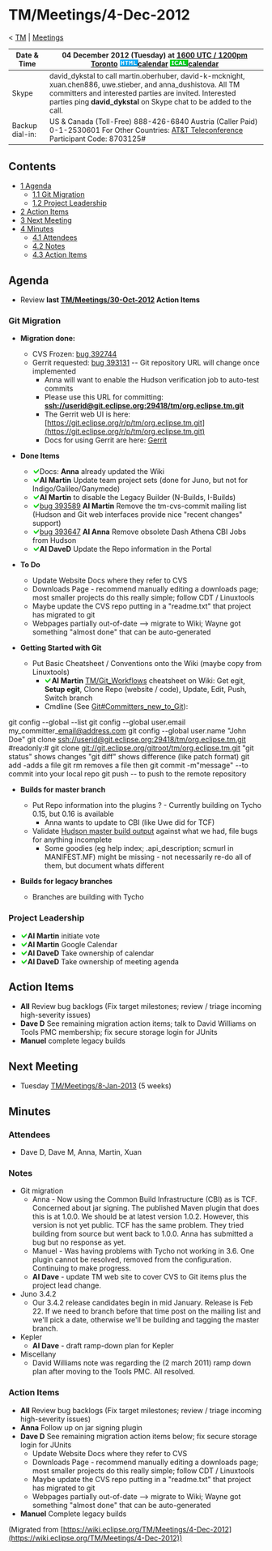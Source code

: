 

TM/Meetings/4-Dec-2012
======================

< [TM](./TM "TM")‎ | [Meetings](./Meetings "TM/Meetings")

| Date & Time | 04 December 2012 (Tuesday) at [1600 UTC / 1200pm Toronto](http://www.timeanddate.com/worldclock/fixedtime.html?month=12&day=4&year=2012&hour=16&min=00&sec=0&p1=0)   ![Html.gif](./images/Html.gif)[calendar](http://www.google.com/calendar/embed?src=vn70im36r00qeusu8nme50cils@group.calendar.google.com&ctz=Canada/Toronto) ![Ical.gif](./images/Ical.gif)[calendar](http://www.google.com/calendar/ical/vn70im36r00qeusu8nme50cils@group.calendar.google.com/public/basic.ics) |
| --- | --- |
| Skype | david\_dykstal to call martin.oberhuber, david-k-mcknight, xuan.chen886, uwe.stieber, and anna\_dushistova.  All TM committers and interested parties are invited. Interested parties ping **david_dykstal** on Skype chat to be added to the call.   |
| Backup dial-in: | US & Canada (Toll-Free) 888-426-6840   Austria (Caller Paid) 0-1-2530601   For Other Countries: [AT&T Teleconference](https://www.teleconference.att.com/servlet/glbAccess?process=1&accessCode=8703125&accessNumber=2158616239)   Participant Code: 8703125# |

  

Contents
--------

*   [1 Agenda](#Agenda)
    *   [1.1 Git Migration](#Git-Migration)
    *   [1.2 Project Leadership](#Project-Leadership)
*   [2 Action Items](#Action-Items)
*   [3 Next Meeting](#Next-Meeting)
*   [4 Minutes](#Minutes)
    *   [4.1 Attendees](#Attendees)
    *   [4.2 Notes](#Notes)
    *   [4.3 Action Items](#Action-Items-2)

Agenda
------

*   Review **last [TM/Meetings/30-Oct-2012](./TM/Meetings/30-Oct-2012 "TM/Meetings/30-Oct-2012") Action Items**

### Git Migration

*   **Migration done:**
    *   CVS Frozen: [bug 392744](https://bugs.eclipse.org/bugs/show_bug.cgi?id=392744)
    *   Gerrit requested: [bug 393131](https://bugs.eclipse.org/bugs/show_bug.cgi?id=393131) \-\- Git repository URL will change once implemented
        *   Anna will want to enable the Hudson verification job to auto-test commits
        *   Please use this URL for committing: **[ssh://userid@git.eclipse.org:29418/tm/org.eclipse.tm.git](ssh://userid@git.eclipse.org:29418/tm/org.eclipse.tm.git)**
        *   The Gerrit web UI is here: [https://git.eclipse.org/r/p/tm/org.eclipse.tm.git](https://git.eclipse.org/r/p/tm/org.eclipse.tm.git)
        *   Docs for using Gerrit are here: [Gerrit](./Gerrit "Gerrit")

*   **Done Items**
    *   ![Ok green.gif](./images/Ok_green.gif)Docs: **Anna** already updated the Wiki
    *   ![Ok green.gif](./images/Ok_green.gif)**AI Martin** Update team project sets (done for Juno, but not for Indigo/Galileo/Ganymede)
    *   ![Ok green.gif](./images/Ok_green.gif)**AI Martin** to disable the Legacy Builder (N-Builds, I-Builds)
    *   ![Ok green.gif](./images/Ok_green.gif)[bug 393589](https://bugs.eclipse.org/bugs/show_bug.cgi?id=393589) **AI Martin** Remove the tm-cvs-commit mailing list (Hudson and Git web interfaces provide nice "recent changes" support)
    *   ![Ok green.gif](./images/Ok_green.gif)[bug 393647](https://bugs.eclipse.org/bugs/show_bug.cgi?id=393647) **AI Anna** Remove obsolete Dash Athena CBI Jobs from Hudson
    *   ![Ok green.gif](./images/Ok_green.gif)**AI DaveD** Update the Repo information in the Portal

*   **To Do**
    *   Update Website Docs where they refer to CVS
    *   Downloads Page - recommend manually editing a downloads page; most smaller projects do this really simple; follow CDT / Linuxtools
    *   Maybe update the CVS repo putting in a "readme.txt" that project has migrated to git
    *   Webpages partially out-of-date --> migrate to Wiki; Wayne got something "almost done" that can be auto-generated

*   **Getting Started with Git**
    *   Put Basic Cheatsheet / Conventions onto the Wiki (maybe copy from Linuxtools)
        *   ![Ok green.gif](./images/Ok_green.gif)**AI Martin** [TM/Git_Workflows](./TM/Git_Workflows "TM/Git Workflows") cheatsheet on Wiki: Get egit, **Setup egit**, Clone Repo (website / code), Update, Edit, Push, Switch branch
        *   Cmdline (See [Git#Committers\_new\_to_Git](./Git#Committers_new_to_Git "Git")):

  git config --global --list
  git config --global user.email my\_committer\_email@address.com
  git config --global user.name "John Doe"
  git clone [ssh://userid@git.eclipse.org:29418/tm/org.eclipse.tm.git](ssh://userid@git.eclipse.org:29418/tm/org.eclipse.tm.git)
  #readonly:# git clone [git://git.eclipse.org/gitroot/tm/org.eclipse.tm.git](git://git.eclipse.org/gitroot/tm/org.eclipse.tm.git)
  <make changes>
  "git status" shows changes
  "git diff" shows difference (like patch format)
  git add <filename> -adds a file
  git rm <filename> removes a file
  then git commit -m"message" --to commit into your local repo
  git push -- to push to the remote repository

*   **Builds for master branch**
    *   Put Repo information into the plugins ? - Currently building on Tycho 0.15, but 0.16 is available
        *   Anna wants to update to CBI (like Uwe did for TCF)
    *   Validate [Hudson master build output](https://hudson.eclipse.org/hudson/job/tm-master-nightly/) against what we had, file bugs for anything incomplete
        *   Some goodies (eg help index; .api_description; scmurl in MANIFEST.MF) might be missing - not necessarily re-do all of them, but document whats different

*   **Builds for legacy branches**
    *   Branches are building with Tycho

### Project Leadership

*   ![Ok green.gif](./images/Ok_green.gif)**AI Martin** initiate vote
*   ![Ok green.gif](./images/Ok_green.gif)**AI Martin** Google Calendar
*   ![Ok green.gif](./images/Ok_green.gif)**AI DaveD** Take ownership of calendar
*   ![Ok green.gif](./images/Ok_green.gif)**AI DaveD** Take ownership of meeting agenda

Action Items
------------

*   **All** Review bug backlogs (Fix target milestones; review / triage incoming high-severity issues)
*   **Dave D** See remaining migration action items; talk to David Williams on Tools PMC membership; fix secure storage login for JUnits
*   **Manuel** complete legacy builds

Next Meeting
------------

*   Tuesday [TM/Meetings/8-Jan-2013](./TM/Meetings/8-Jan-2013 "TM/Meetings/8-Jan-2013") (5 weeks)

Minutes
-------

### Attendees

*   Dave D, Dave M, Anna, Martin, Xuan

### Notes

*   Git migration
    *   Anna - Now using the Common Build Infrastructure (CBI) as is TCF. Concerned about jar signing. The published Maven plugin that does this is at 1.0.0. We should be at latest version 1.0.2. However, this version is not yet public. TCF has the same problem. They tried building from source but went back to 1.0.0. Anna has submitted a bug but no response as yet.
    *   Manuel - Was having problems with Tycho not working in 3.6. One plugin cannot be resolved, removed from the configuration. Continuing to make progress.
    *   **AI Dave** \- update TM web site to cover CVS to Git items plus the project lead change.
*   Juno 3.4.2
    *   Our 3.4.2 release candidates begin in mid January. Release is Feb 22. If we need to branch before that time post on the mailing list and we'll pick a date, otherwise we'll be building and tagging the master branch.
*   Kepler
    *   **AI Dave** \- draft ramp-down plan for Kepler
*   Miscellany
    *   David Williams note was regarding the (2 march 2011) ramp down plan after moving to the Tools PMC. All resolved.

### Action Items

*   **All** Review bug backlogs (Fix target milestones; review / triage incoming high-severity issues)
*   **Anna** Follow up on jar signing plugin
*   **Dave D** See remaining migration action items below; fix secure storage login for JUnits
    *   Update Website Docs where they refer to CVS
    *   Downloads Page - recommend manually editing a downloads page; most smaller projects do this really simple; follow CDT / Linuxtools
    *   Maybe update the CVS repo putting in a "readme.txt" that project has migrated to git
    *   Webpages partially out-of-date --> migrate to Wiki; Wayne got something "almost done" that can be auto-generated
*   **Manuel** Complete legacy builds


(Migrated from [https://wiki.eclipse.org/TM/Meetings/4-Dec-2012](https://wiki.eclipse.org/TM/Meetings/4-Dec-2012))
